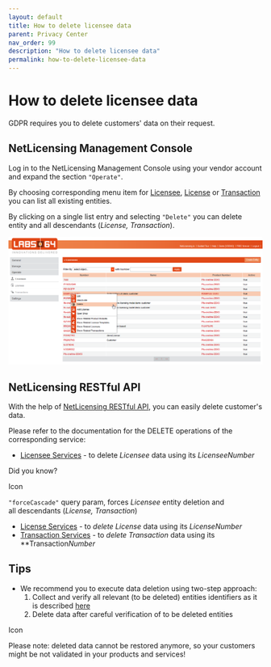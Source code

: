 ```yaml
---
layout: default
title: How to delete licensee data
parent: Privacy Center
nav_order: 99
description: "How to delete licensee data"
permalink: how-to-delete-licensee-data
---
```


How to delete licensee data
===========================

GDPR requires you to delete customers' data on their request.

NetLicensing Management Console
-------------------------------

<span class="hardreadability">Log in to the NetLicensing Management
Console using your vendor account and expand the section
`"Operate"`</span>.

<span class="hardreadability">By choosing corresponding menu item for
<a href="https://go.netlicensing.io/console/v2/content/vendor/licensee.xhtml" class="external-link l64-extlink">Licensee</a>,
<a href="https://go.netlicensing.io/console/v2/content/vendor/license.xhtml" class="external-link l64-extlink">License</a>
or
<a href="https://go.netlicensing.io/console/v2/content/vendor/transaction.xhtml" class="external-link l64-extlink">Transaction</a>
you can list all existing entities</span>.

By clicking on a single list entry and selecting `"Delete"` you can
delete entity and all descendants (*License, Transaction*).

<a href="https://go.netlicensing.io/console/v2/content/vendor/licensee.xhtml" class="external-link"><img src="assets/images/17433029/17629257.png?effects=drop-shadow" title="Operate - Delete Licensee" alt="Operate - Delete Licensee" class="confluence-embedded-image" width="800" /></a>  

NetLicensing RESTful API
------------------------

With the help of [NetLicensing RESTful
API](https://www.labs64.de/confluence/pages/viewpage.action?pageId=11010215),
you can easily delete customer's data.

Please refer to the documentation for the DELETE operations of the
corresponding service:

-   [Licensee
    Services](https://www.labs64.de/confluence/display/NLICPUB/Licensee+Services) -
    to delete *Licensee* data using its *LicenseeNumber*

Did you know?

<span class="aui-icon icon-hint">Icon</span>

`"forceCascade"` query param, forces *Licensee* entity deletion and
all descendants (*License, Transaction*)

-   [License
    Services](https://www.labs64.de/confluence/display/NLICPUB/License+Services) -
    to *delete License* data using its *LicenseNumber*
-   [Transaction
    Services](https://www.labs64.de/confluence/display/NLICPUB/Transaction+Services) -
    to *delete Transaction* data using its **Transaction*Number*

Tips
----

-   We recommend you to execute data deletion using two-step approach:
    1.  Collect and verify all relevant (to be deleted) entities
        identifiers as it is described
        [here](How-to-export-licensee-data_17433031.html)
    2.  Delete data after careful verification of to be deleted entities

<span class="aui-icon icon-problem">Icon</span>

Please note: deleted data cannot be restored anymore, so your customers
might be not validated in your products and services!

